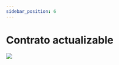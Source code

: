 ```yaml
---
sidebar_position: 6
---
```


# Contrato actualizable

![](https://soroban-en-espanol.gitbook.io/~gitbook/image?url=https%3A%2F%2F4030095675-files.gitbook.io%2F%7E%2Ffiles%2Fv0%2Fb%2Fgitbook-x-prod.appspot.com%2Fo%2Fspaces%252FtbyfkjBGlvJb3cEGvvm8%252Fuploads%252FQE1onPdEFBSUF1SsvnLJ%252Fimage.png%3Falt%3Dmedia%26token%3D435c25f9-8715-4bcb-8e86-235df438d41c&width=768&dpr=1&quality=100&sign=25cf9cd6&sv=2)